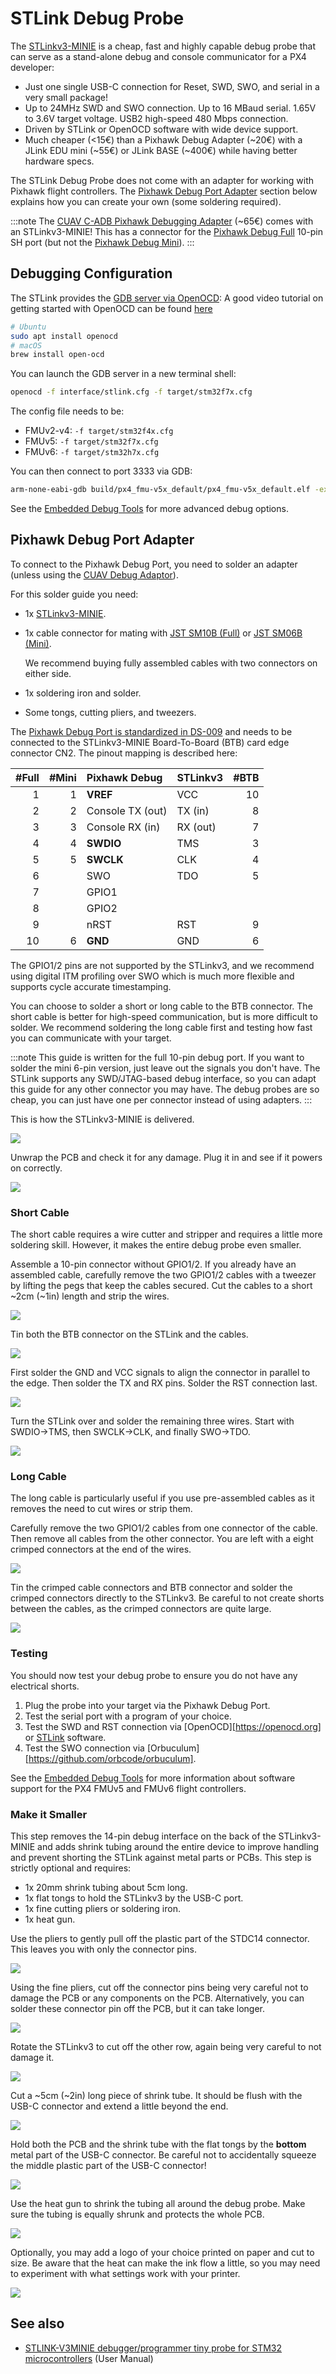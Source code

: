 # STLink Debug Probe

The [STLinkv3-MINIE](https://www.st.com/en/development-tools/stlink-v3minie.html) is a cheap, fast and highly capable debug probe that can serve as a stand-alone debug and console communicator for a PX4 developer:

- Just one single USB-C connection for Reset, SWD, SWO, and serial in a very small package!
- Up to 24MHz SWD and SWO connection.
  Up to 16 MBaud serial. 1.65V to 3.6V target voltage.
  USB2 high-speed 480 Mbps connection.
- Driven by STLink or OpenOCD software with wide device support.
- Much cheaper (<15€) than a Pixhawk Debug Adapter (~20€) with a JLink EDU mini (~55€) or JLink BASE (~400€) while having better hardware specs.


The STLink Debug Probe does not come with an adapter for working with Pixhawk flight controllers.
The [Pixhawk Debug Port Adapter](#pixhawk-debug-port-adapter) section below explains how you can create your own (some soldering required).

:::note
The [CUAV C-ADB Pixhawk Debugging Adapter](../debug/swd_debug.md#cuav-c-adb-pixhawk-debug-adapter) (~65€) comes with an STLinkv3-MINIE!
This has a connector for the [Pixhawk Debug Full](../debug/swd_debug.md#pixhawk-debug-full) 10-pin SH port (but not the [Pixhawk Debug Mini](../debug/swd_debug.md#pixhawk-debug-mini)).
:::

## Debugging Configuration

The STLink provides the [GDB server via OpenOCD](https://openocd.org/doc-release/html/index.html):
A good video tutorial on getting started with OpenOCD can be found [here](https://www.youtube.com/watch?v=_1u7IOnivnM)
```sh
# Ubuntu
sudo apt install openocd
# macOS
brew install open-ocd
```

You can launch the GDB server in a new terminal shell:

```sh
openocd -f interface/stlink.cfg -f target/stm32f7x.cfg
```

The config file needs to be:

- FMUv2-v4: `-f target/stm32f4x.cfg`
- FMUv5: `-f target/stm32f7x.cfg`
- FMUv6: `-f target/stm32h7x.cfg`

You can then connect to port 3333 via GDB:

```sh
arm-none-eabi-gdb build/px4_fmu-v5x_default/px4_fmu-v5x_default.elf -ex "target extended-remote :3333"
```

See the [Embedded Debug Tools][emdbg] for more advanced debug options.

## Pixhawk Debug Port Adapter

To connect to the Pixhawk Debug Port, you need to solder an adapter (unless using the [CUAV Debug Adaptor](../debug/swd_debug.md#cuav-c-adb-pixhawk-debug-adapter)).

For this solder guide you need:

- 1x [STLinkv3-MINIE](https://www.st.com/en/development-tools/stlink-v3minie.html).
- 1x cable connector for mating with [JST SM10B (Full)](https://www.digikey.com/products/en?keywords=A10SR10SR30K203A) or [JST SM06B (Mini)](https://www.digikey.com/products/en?keywords=A06SR06SR30K152A).

  We recommend buying fully assembled cables with two connectors on either side.

- 1x soldering iron and solder.
- Some tongs, cutting pliers, and tweezers.

The [Pixhawk Debug Port is standardized in DS-009](https://github.com/pixhawk/Pixhawk-Standards/blob/master/DS-009%20Pixhawk%20Connector%20Standard.pdf) and needs to be connected to the STLinkv3-MINIE Board-To-Board (BTB) card edge connector CN2.
The pinout mapping is described here:

| #Full | #Mini | Pixhawk Debug    | STLinkv3 | #BTB |
| ----: | ----: | :--------------- | :------- | ---: |
|     1 |     1 | **VREF**         | VCC      |   10 |
|     2 |     2 | Console TX (out) | TX (in)  |    8 |
|     3 |     3 | Console RX (in)  | RX (out) |    7 |
|     4 |     4 | **SWDIO**        | TMS      |    3 |
|     5 |     5 | **SWCLK**        | CLK      |    4 |
|     6 |       | SWO              | TDO      |    5 |
|     7 |       | GPIO1            |          |      |
|     8 |       | GPIO2            |          |      |
|     9 |       | nRST             | RST      |    9 |
|    10 |     6 | **GND**          | GND      |    6 |

The GPIO1/2 pins are not supported by the STLinkv3, and we recommend using digital ITM profiling over SWO which is much more flexible and supports cycle accurate timestamping.

You can choose to solder a short or long cable to the BTB connector.
The short cable is better for high-speed communication, but is more difficult to solder.
We recommend soldering the long cable first and testing how fast you can communicate with your target.

:::note
This guide is written for the full 10-pin debug port.
If you want to solder the mini 6-pin version, just leave out the signals you don't have.
The STLink supports any SWD/JTAG-based debug interface, so you can adapt this guide for any other connector you may have.
The debug probes are so cheap, you can just have one per connector instead of using adapters.
:::

This is how the STLinkv3-MINIE is delivered.

![](../../assets/debug/stlinkv3_minie_p1.jpeg)

Unwrap the PCB and check it for any damage.
Plug it in and see if it powers on correctly.

![](../../assets/debug/stlinkv3_minie_p2.jpeg)

### Short Cable

The short cable requires a wire cutter and stripper and requires a little more soldering skill.
However, it makes the entire debug probe even smaller.

Assemble a 10-pin connector without GPIO1/2. If you already have an assembled cable, carefully remove the two GPIO1/2 cables with a tweezer by lifting the pegs that keep the cables secured.
Cut the cables to a short ~2cm (~1in) length and strip the wires.

![](../../assets/debug/stlinkv3_minie_p3.jpeg)

Tin both the BTB connector on the STLink and the cables.

![](../../assets/debug/stlinkv3_minie_p4.jpeg)

First solder the GND and VCC signals to align the connector in parallel to the edge.
Then solder the TX and RX pins. Solder the RST connection last.

![](../../assets/debug/stlinkv3_minie_p5.jpeg)

Turn the STLink over and solder the remaining three wires.
Start with SWDIO->TMS, then SWCLK->CLK, and finally SWO->TDO.

![](../../assets/debug/stlinkv3_minie_p6.jpeg)

### Long Cable

The long cable is particularly useful if you use pre-assembled cables as it removes the need to cut wires or strip them.

Carefully remove the two GPIO1/2 cables from one connector of the cable.
Then remove all cables from the other connector.
You are left with a eight crimped connectors at the end of the wires.

![](../../assets/debug/stlinkv3_minie_p7.jpeg)

Tin the crimped cable connectors and BTB connector and solder the crimped connectors directly to the STLinkv3.
Be careful to not create shorts between the cables, as the crimped connectors are quite large.

![](../../assets/debug/stlinkv3_minie_p8.jpeg)

### Testing

You should now test your debug probe to ensure you do not have any electrical shorts.

1. Plug the probe into your target via the Pixhawk Debug Port.
2. Test the serial port with a program of your choice.
3. Test the SWD and RST connection via [OpenOCD][https://openocd.org] or [STLink](https://www.st.com/en/development-tools/stsw-link004.html) software.
4. Test the SWO connection via [Orbuculum][https://github.com/orbcode/orbuculum].

See the [Embedded Debug Tools][emdbg] for more information about software support for the PX4 FMUv5 and FMUv6 flight controllers.

### Make it Smaller

This step removes the 14-pin debug interface on the back of the STLinkv3-MINIE and adds shrink tubing around the entire device to improve handling and prevent shorting the STLink against metal parts or PCBs.
This step is strictly optional and requires:

- 1x 20mm shrink tubing about 5cm long.
- 1x flat tongs to hold the STLinkv3 by the USB-C port.
- 1x fine cutting pliers or soldering iron.
- 1x heat gun.

Use the pliers to gently pull off the plastic part of the STDC14 connector.
This leaves you with only the connector pins.

![](../../assets/debug/stlinkv3_minie_p9.jpeg)

Using the fine pliers, cut off the connector pins being very careful not to damage the PCB or any components on the PCB.
Alternatively, you can solder these connector pin off the PCB, but it can take longer.

![](../../assets/debug/stlinkv3_minie_p10.jpeg)

Rotate the STLinkv3 to cut off the other row, again being very careful to not damage it.

![](../../assets/debug/stlinkv3_minie_p11.jpeg)

Cut a ~5cm (~2in) long piece of shrink tube.
It should be flush with the USB-C connector and extend a little beyond the end.

![](../../assets/debug/stlinkv3_minie_p12.jpeg)

Hold both the PCB and the shrink tube with the flat tongs by the **bottom** metal part of the USB-C connector.
Be careful not to accidentally squeeze the middle plastic part of the USB-C connector!

![](../../assets/debug/stlinkv3_minie_p13.jpeg)

Use the heat gun to shrink the tubing all around the debug probe.
Make sure the tubing is equally shrunk and protects the whole PCB.

![](../../assets/debug/stlinkv3_minie_p14.jpeg)

Optionally, you may add a logo of your choice printed on paper and cut to size.
Be aware that the heat can make the ink flow a little, so you may need to experiment with what settings work with your printer.

![](../../assets/debug/stlinkv3_minie_p15.jpeg)

[emdbg]: https://pypi.org/project/emdbg/


## See also

- [STLINK-V3MINIE debugger/programmer tiny probe for STM32 microcontrollers](https://www.st.com/resource/en/user_manual/um2910-stlinkv3minie-debuggerprogrammer-tiny-probe-for-stm32-microcontrollers-stmicroelectronics.pdf) (User Manual)
